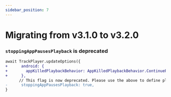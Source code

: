 ```yaml
---
sidebar_position: 7
---
```


# Migrating from v3.1.0 to v3.2.0

### `stoppingAppPausesPlayback` is deprecated

```diff
await TrackPlayer.updateOptions({
+      android: {
+        appKilledPlaybackBehavior: AppKilledPlaybackBehavior.ContinuePlayback
+      },
      // This flag is now deprecated. Please use the above to define playback mode.
-      stoppingAppPausesPlayback: true,
}
```
